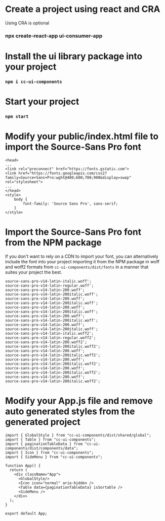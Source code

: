 # Create a project using react and CRA

Using CRA is optional

### npx create-react-app ui-consumer-app

# Install the ui library package into your project

### `npm i cc-ui-components`

# Start your project

### `npm start`

# Modify your public/index.html file to import the Source-Sans Pro font

```
<head>
...
<link rel="preconnect" href="https://fonts.gstatic.com">
<link href="https://fonts.googleapis.com/css2?family=Source+Sans+Pro:wght@400;600;700;900&display=swap" rel="stylesheet">
...
</head>
<style>
    body {
        font-family: 'Source Sans Pro', sans-serif;
    }
</style>
```

# Import the Source-Sans Pro font from the NPM package

If you don't want to rely on a CDN to import your font, you can alternatively include the font into your project  importing it from the NPM package in woff and woff2 formats from `cc-ui-components/dist/fonts` in a manner that suites your project the best.

```
source-sans-pro-v14-latin-italic.woff';
source-sans-pro-v14-latin-regular.woff';
source-sans-pro-v14-latin-200.woff';
source-sans-pro-v14-latin-200italic.woff';
source-sans-pro-v14-latin-200.woff';
source-sans-pro-v14-latin-200italic.woff';
source-sans-pro-v14-latin-200.woff';
source-sans-pro-v14-latin-200italic.woff';
source-sans-pro-v14-latin-200.woff';
source-sans-pro-v14-latin-200italic.woff';
source-sans-pro-v14-latin-200.woff';
source-sans-pro-v14-latin-200italic.woff';
source-sans-pro-v14-latin-italic.woff2';
source-sans-pro-v14-latin-regular.woff2';
source-sans-pro-v14-latin-200.woff2';
source-sans-pro-v14-latin-200italic.woff2';
source-sans-pro-v14-latin-200.woff';
source-sans-pro-v14-latin-200italic.woff2';
source-sans-pro-v14-latin-200.woff';
source-sans-pro-v14-latin-200italic.woff2';
source-sans-pro-v14-latin-200.woff';
source-sans-pro-v14-latin-200italic.woff2';
source-sans-pro-v14-latin-200.woff';
source-sans-pro-v14-latin-200italic.woff2';
```

# Modify your App.js file and remove auto generated styles from the generated project 

```
import { GlobalStyle } from "cc-ui-components/dist/shared/global";
import { Table } from "cc-ui-components";
import { paginationTableData } from "cc-ui-components/dist/components/data";
import { Icon } from "cc-ui-components";
import { SideMenu } from "cc-ui-components";

function App() {
  return (
    <div className="App">
      <GlobalStyle/>
      <Icon icon="normal" aria-hidden />
      <Table data={paginationTableData} isSortable />
      <SideMenu />
    </div>
  );
}

export default App;
```

